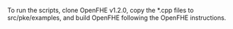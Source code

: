 To run the scripts, clone OpenFHE v1.2.0, copy the *.cpp files to src/pke/examples, and build OpenFHE following the OpenFHE instructions.